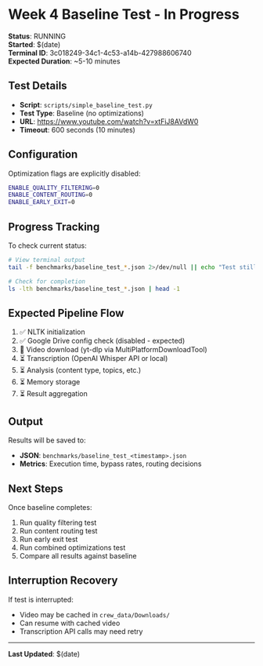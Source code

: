 # Week 4 Baseline Test - In Progress

**Status**: RUNNING  
**Started**: $(date)  
**Terminal ID**: 3c018249-34c1-4c53-a14b-427988606740  
**Expected Duration**: ~5-10 minutes

## Test Details

- **Script**: `scripts/simple_baseline_test.py`
- **Test Type**: Baseline (no optimizations)
- **URL**: https://www.youtube.com/watch?v=xtFiJ8AVdW0
- **Timeout**: 600 seconds (10 minutes)

## Configuration

Optimization flags are explicitly disabled:
```bash
ENABLE_QUALITY_FILTERING=0
ENABLE_CONTENT_ROUTING=0
ENABLE_EARLY_EXIT=0
```

## Progress Tracking

To check current status:
```bash
# View terminal output
tail -f benchmarks/baseline_test_*.json 2>/dev/null || echo "Test still running..."

# Check for completion
ls -lth benchmarks/baseline_test_*.json | head -1
```

## Expected Pipeline Flow

1. ✅ NLTK initialization
2. ✅ Google Drive config check (disabled - expected)
3. 🔄 Video download (yt-dlp via MultiPlatformDownloadTool)
4. ⏳ Transcription (OpenAI Whisper API or local)
5. ⏳ Analysis (content type, topics, etc.)
6. ⏳ Memory storage
7. ⏳ Result aggregation

## Output

Results will be saved to:
- **JSON**: `benchmarks/baseline_test_<timestamp>.json`
- **Metrics**: Execution time, bypass rates, routing decisions

## Next Steps

Once baseline completes:
1. Run quality filtering test
2. Run content routing test
3. Run early exit test
4. Run combined optimizations test
5. Compare all results against baseline

## Interruption Recovery

If test is interrupted:
- Video may be cached in `crew_data/Downloads/`
- Can resume with cached video
- Transcription API calls may need retry

---
**Last Updated**: $(date)
